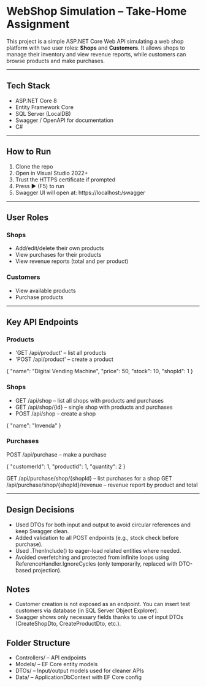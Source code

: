 ﻿# WebShop Simulation – Take-Home Assignment

This project is a simple ASP.NET Core Web API simulating a web shop platform with two user roles: **Shops** and **Customers**. It allows shops to manage their inventory and view revenue reports, while customers can browse products and make purchases.

---

## Tech Stack

- ASP.NET Core 8
- Entity Framework Core
- SQL Server (LocalDB)
- Swagger / OpenAPI for documentation
- C#

---

## How to Run

1. Clone the repo
2. Open in Visual Studio 2022+
3. Trust the HTTPS certificate if prompted
4. Press ▶️ (F5) to run
5. Swagger UI will open at: https://localhost:<port>/swagger

---

## User Roles

### Shops
- Add/edit/delete their own products
- View purchases for their products
- View revenue reports (total and per product)

### Customers
- View available products
- Purchase products

---

## Key API Endpoints

### Products
- 'GET /api/product' – list all products 
- 'POST /api/product' – create a product

{
	"name": "Digital Vending Machine",
	"price": 50,
	"stock": 10,
	"shopId": 1
}

### Shops
- GET /api/shop – list all shops with products and purchases
- GET /api/shop/{id} – single shop with products and purchases
- POST /api/shop – create a shop

{
	"name": "Invenda"
}

### Purchases
POST /api/purchase – make a purchase

{
  "customerId": 1,
  "productId": 1,
  "quantity": 2
}

GET /api/purchase/shop/{shopId} – list purchases for a shop
GET /api/purchase/shop/{shopId}/revenue – revenue report by product and total

---

## Design Decisions
- Used DTOs for both input and output to avoid circular references and keep Swagger clean.
- Added validation to all POST endpoints (e.g., stock check before purchase).
- Used .ThenInclude() to eager-load related entities where needed.
- Avoided overfetching and protected from infinite loops using ReferenceHandler.IgnoreCycles (only temporarily, replaced with DTO-based projection).

## Notes
- Customer creation is not exposed as an endpoint. You can insert test customers via database (in SQL Server Object Explorer).
- Swagger shows only necessary fields thanks to use of input DTOs (CreateShopDto, CreateProductDto, etc.).

## Folder Structure
- Controllers/ – API endpoints
- Models/ – EF Core entity models
- DTOs/ – Input/output models used for cleaner APIs
- Data/ – ApplicationDbContext with EF Core config